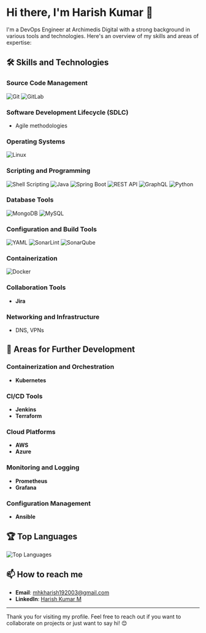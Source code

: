 # Hi there, I'm Harish Kumar 👋

I'm a DevOps Engineer at Archimedis Digital with a strong background in various tools and technologies. Here's an overview of my skills and areas of expertise:

## 🛠 Skills and Technologies

### Source Code Management
![Git](https://img.shields.io/badge/Git-F05032?style=flat-square&logo=git&logoColor=white)
![GitLab](https://img.shields.io/badge/GitLab-330F63?style=flat-square&logo=gitlab&logoColor=white)

### Software Development Lifecycle (SDLC)
- Agile methodologies

### Operating Systems
![Linux](https://img.shields.io/badge/Linux-FCC624?style=flat-square&logo=linux&logoColor=black)

### Scripting and Programming
![Shell Scripting](https://img.shields.io/badge/Shell_Scripting-4EAA25?style=flat-square&logo=gnu-bash&logoColor=white)
![Java](https://img.shields.io/badge/Java-007396?style=flat-square&logo=java&logoColor=white)
![Spring Boot](https://img.shields.io/badge/Spring_Boot-6DB33F?style=flat-square&logo=spring-boot&logoColor=white)
![REST API](https://img.shields.io/badge/REST_API-4EAA25?style=flat-square&logo=api&logoColor=white)
![GraphQL](https://img.shields.io/badge/GraphQL-E10098?style=flat-square&logo=graphql&logoColor=white)
![Python](https://img.shields.io/badge/Python-3776AB?style=flat-square&logo=python&logoColor=white)

### Database Tools
![MongoDB](https://img.shields.io/badge/MongoDB-47A248?style=flat-square&logo=mongodb&logoColor=white)
![MySQL](https://img.shields.io/badge/MySQL-4479A1?style=flat-square&logo=mysql&logoColor=white)

### Configuration and Build Tools
![YAML](https://img.shields.io/badge/YAML-000000?style=flat-square&logo=yaml&logoColor=white)
![SonarLint](https://img.shields.io/badge/SonarLint-CB2029?style=flat-square&logo=sonarlint&logoColor=white)
![SonarQube](https://img.shields.io/badge/SonarQube-4E9BCD?style=flat-square&logo=sonarqube&logoColor=white)

### Containerization
![Docker](https://img.shields.io/badge/Docker-2496ED?style=flat-square&logo=docker&logoColor=white)

### Collaboration Tools
- **Jira**

### Networking and Infrastructure
- DNS, VPNs


## 🌱 Areas for Further Development

### Containerization and Orchestration
- **Kubernetes**

### CI/CD Tools
- **Jenkins**
- **Terraform**

### Cloud Platforms
- **AWS**
- **Azure**

### Monitoring and Logging
- **Prometheus**
- **Grafana**

### Configuration Management
- **Ansible**

## 🏆 Top Languages

![Top Languages](https://github-readme-stats.vercel.app/api/top-langs/?username=Harish-Kumar-M&layout=compact&theme=radical)

## 📫 How to reach me

- **Email**: [mhkharish192003@gmail.com](mailto:your-email@example.com)
- **LinkedIn**: [Harish Kumar M](https://www.linkedin.com/in/harish-kumar-m-594739213/)


---

Thank you for visiting my profile. Feel free to reach out if you want to collaborate on projects or just want to say hi! 😊
